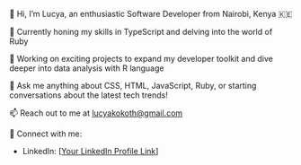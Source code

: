 👋 Hi, I’m Lucya, an enthusiastic Software Developer from Nairobi, Kenya 🇰🇪

🌱 Currently honing my skills in TypeScript and delving into the world of Ruby

💼 Working on exciting projects to expand my developer toolkit and dive deeper into data analysis with R language

💞️ Ask me anything about CSS, HTML, JavaScript, Ruby, or starting conversations about the latest tech trends!

📫 Reach out to me at lucyakokoth@gmail.com

🔗 Connect with me:
   - LinkedIn: [[Your LinkedIn Profile Link](https://www.linkedin.com/in/lucy-okoth-33564a238/)]
  
